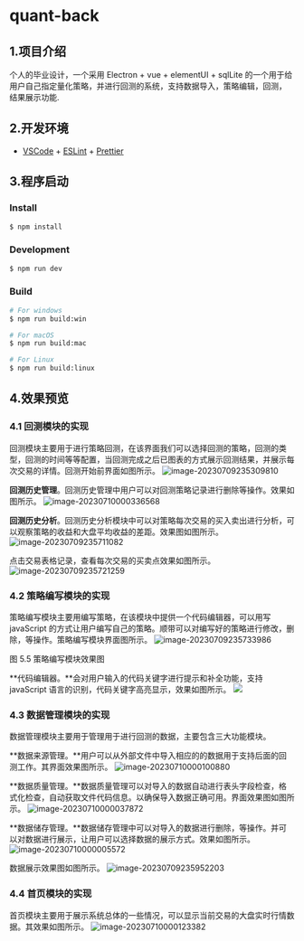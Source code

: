 # quant-back

## 1.项目介绍

个人的毕业设计，一个采用 Electron + vue + elementUI + sqlLite 的一个用于给用户自己指定量化策略，并进行回测的系统，支持数据导入，策略编辑，回测， 结果展示功能.

## 2.开发环境

- [VSCode](https://code.visualstudio.com/) + [ESLint](https://marketplace.visualstudio.com/items?itemName=dbaeumer.vscode-eslint) + [Prettier](https://marketplace.visualstudio.com/items?itemName=esbenp.prettier-vscode)

## 3.程序启动

### Install

```bash
$ npm install
```

### Development

```bash
$ npm run dev
```

### Build

```bash
# For windows
$ npm run build:win

# For macOS
$ npm run build:mac

# For Linux
$ npm run build:linux
```

## 4.效果预览

### 4.1 回测模块的实现

回测模块主要用于进行策略回测，在该界面我们可以选择回测的策略，回测的类型，回测的时间等等配置，当回测完成之后已图表的方式展示回测结果，并展示每次交易的详情。回测开始前界面如图所示。
![image-20230709235309810](https://s1.ax1x.com/2023/07/10/pC2UKGd.png)

**回测历史管理**。回测历史管理中用户可以对回测策略记录进行删除等操作。效果如图所示。
![image-20230710000336568](.https://s1.ax1x.com/2023/07/10/pC2UMRA.png)

**回测历史分析**。回测历史分析模块中可以对策略每次交易的买入卖出进行分析，可以观察策略的收益和大盘平均收益的差距。效果图如图所示。
![image-20230709235711082](https://s1.ax1x.com/2023/07/10/pC2UuPH.png)

点击交易表格记录，查看每次交易的买卖点效果如图所示。
![image-20230709235721259](https://s1.ax1x.com/2023/07/10/pC2UeaD.png)

### 4.2 策略编写模块的实现

策略编写模块主要用编写策略，在该模块中提供一个代码编辑器，可以用写 javaScript 的方式让用户编写自己的策略。顺带可以对编写好的策略进行修改，删除，等操作。策略编写模块界面图所示。
![image-20230709235733986](https://s1.ax1x.com/2023/07/10/pC2UmIe.png)

图 5.5 策略编写模块效果图

**代码编辑器。**会对用户输入的代码关键字进行提示和补全功能，支持 javaScript 语言的识别，代码关键字高亮显示，效果如图所示。
![](https://s1.ax1x.com/2023/07/10/pC2UQxI.png)

### 4.3 数据管理模块的实现

数据管理模块主要用于管理用于进行回测的数据，主要包含三大功能模块。

**数据来源管理。**用户可以从外部文件中导入相应的的数据用于支持后面的回测工作。其界面效果图所示。
![image-20230710000100880](https://s1.ax1x.com/2023/07/10/pC2U3sP.png)

**数据质量管理。**数据质量管理可以对导入的数据自动进行表头字段检查，格式化检查，自动获取文件代码信息。以确保导入数据正确可用。界面效果图如图所示。
![image-20230710000037872](https://s1.ax1x.com/2023/07/10/pC2U1Mt.png)

**数据储存管理。**数据储存管理中可以对导入的数据进行删除，等操作。并可以对数据进行展示，让用户可以选择数据的展示方式。效果如图所示。
![image-20230710000005572](https://s1.ax1x.com/2023/07/10/pC2U8qf.png)

数据展示效果图如图所示。
![image-20230709235952203](https://s1.ax1x.com/2023/07/10/pC2UJZ8.png)

### 4.4 首页模块的实现

首页模块主要用于展示系统总体的一些情况，可以显示当前交易的大盘实时行情数据。其效果如图所示。
![image-20230710000123382](https://s1.ax1x.com/2023/07/10/pC2UYdS.png)

